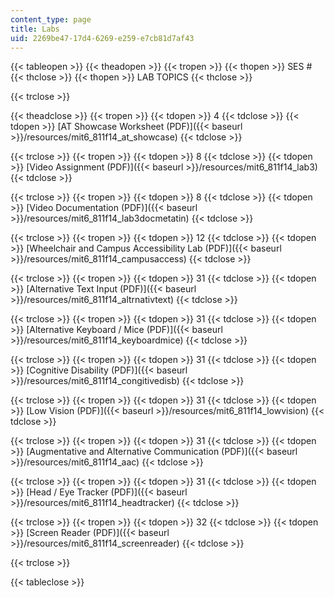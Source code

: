 ```yaml
---
content_type: page
title: Labs
uid: 2269be47-17d4-6269-e259-e7cb81d7af43
---
```


{{< tableopen >}}
{{< theadopen >}}
{{< tropen >}}
{{< thopen >}}
SES #
{{< thclose >}}
{{< thopen >}}
LAB TOPICS
{{< thclose >}}

{{< trclose >}}

{{< theadclose >}}
{{< tropen >}}
{{< tdopen >}}
4
{{< tdclose >}}
{{< tdopen >}}
[AT Showcase Worksheet (PDF)]({{< baseurl >}}/resources/mit6_811f14_at_showcase)
{{< tdclose >}}

{{< trclose >}}
{{< tropen >}}
{{< tdopen >}}
8
{{< tdclose >}}
{{< tdopen >}}
[Video Assignment (PDF)]({{< baseurl >}}/resources/mit6_811f14_lab3)
{{< tdclose >}}

{{< trclose >}}
{{< tropen >}}
{{< tdopen >}}
8
{{< tdclose >}}
{{< tdopen >}}
[Video Documentation (PDF)]({{< baseurl >}}/resources/mit6_811f14_lab3docmetatin)
{{< tdclose >}}

{{< trclose >}}
{{< tropen >}}
{{< tdopen >}}
12
{{< tdclose >}}
{{< tdopen >}}
[Wheelchair and Campus Accessibility Lab (PDF)]({{< baseurl >}}/resources/mit6_811f14_campusaccess)
{{< tdclose >}}

{{< trclose >}}
{{< tropen >}}
{{< tdopen >}}
31
{{< tdclose >}}
{{< tdopen >}}
[Alternative Text Input (PDF)]({{< baseurl >}}/resources/mit6_811f14_altrnativtext)
{{< tdclose >}}

{{< trclose >}}
{{< tropen >}}
{{< tdopen >}}
31
{{< tdclose >}}
{{< tdopen >}}
[Alternative Keyboard / Mice (PDF)]({{< baseurl >}}/resources/mit6_811f14_keyboardmice)
{{< tdclose >}}

{{< trclose >}}
{{< tropen >}}
{{< tdopen >}}
31
{{< tdclose >}}
{{< tdopen >}}
[Cognitive Disability (PDF)]({{< baseurl >}}/resources/mit6_811f14_congitivedisb)
{{< tdclose >}}

{{< trclose >}}
{{< tropen >}}
{{< tdopen >}}
31
{{< tdclose >}}
{{< tdopen >}}
[Low Vision (PDF)]({{< baseurl >}}/resources/mit6_811f14_lowvision)
{{< tdclose >}}

{{< trclose >}}
{{< tropen >}}
{{< tdopen >}}
31
{{< tdclose >}}
{{< tdopen >}}
[Augmentative and Alternative Communication (PDF)]({{< baseurl >}}/resources/mit6_811f14_aac)
{{< tdclose >}}

{{< trclose >}}
{{< tropen >}}
{{< tdopen >}}
31
{{< tdclose >}}
{{< tdopen >}}
[Head / Eye Tracker (PDF)]({{< baseurl >}}/resources/mit6_811f14_headtracker)
{{< tdclose >}}

{{< trclose >}}
{{< tropen >}}
{{< tdopen >}}
32
{{< tdclose >}}
{{< tdopen >}}
[Screen Reader (PDF)]({{< baseurl >}}/resources/mit6_811f14_screenreader)
{{< tdclose >}}

{{< trclose >}}

{{< tableclose >}}